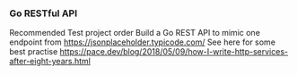 ### Go RESTful API

Recommended Test project order
Build a Go REST API to mimic one endpoint from https://jsonplaceholder.typicode.com/
See here for some best practise https://pace.dev/blog/2018/05/09/how-I-write-http-services-after-eight-years.html